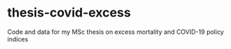 # thesis-covid-excess
Code and data for my MSc thesis on excess mortality and COVID-19 policy indices
